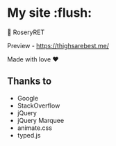 # My site :flush:
🌹 RoseryRET

Preview - https://thighsarebest.me/

Made with love ❤

## Thanks to
* Google
* StackOverflow
* jQuery
* jQuery Marquee
* animate.css
* typed.js

